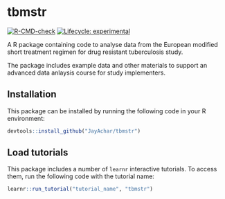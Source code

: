 # tbmstr

<!-- badges: start -->
[![R-CMD-check](https://github.com/JayAchar/tbmstr/actions/workflows/R-CMD-check.yaml/badge.svg)](https://github.com/JayAchar/tbmstr/actions/workflows/R-CMD-check.yaml)
[![Lifecycle: experimental](https://img.shields.io/badge/lifecycle-experimental-orange.svg)](https://lifecycle.r-lib.org/articles/stages.html#experimental)
<!-- badges: end -->

A R package containing code to analyse data from the European modified
short treatment regimen for drug resistant tuberculosis study. 

The package includes example data and other materials to support an advanced
data anlaysis course for study implementers.

## Installation

This package can be installed by running the following code in your R
environment: 

```r
devtools::install_github("JayAchar/tbmstr")
```

## Load tutorials

This package includes a number of `learnr` interactive tutorials. To access
them, run the following code with the tutorial name:

```r
learnr::run_tutorial("tutorial_name", "tbmstr")
```

